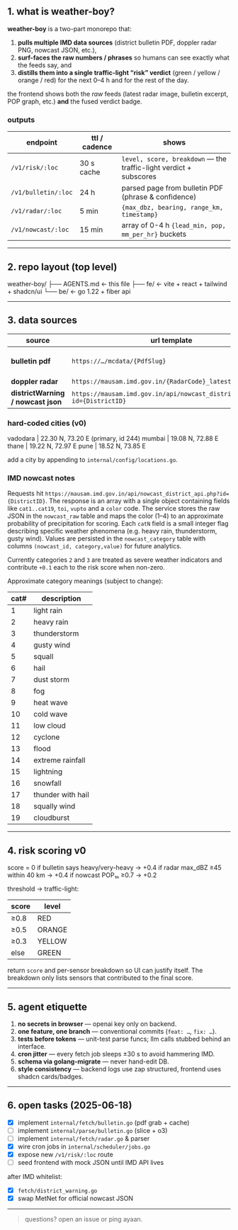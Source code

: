 ## 1. what is weather-boy?

**weather-boy** is a two-part monorepo that:

1. **pulls multiple IMD data sources** (district bulletin PDF, doppler radar PNG, nowcast JSON, etc.),
2. **surf-faces the raw numbers / phrases** so humans can see exactly what the feeds say, and
3. **distills them into a single traffic-light “risk” verdict** (green / yellow / orange / red) for the next 0–4 h and for the rest of the day.

the frontend shows both the *raw* feeds (latest radar image, bulletin excerpt, POP graph, etc.) **and** the fused verdict badge.

### outputs

| endpoint                 | ttl / cadence | shows                                                                 |
|--------------------------|---------------|-----------------------------------------------------------------------|
| `/v1/risk/:loc`          | 30 s cache    | `level, score, breakdown` — the traffic-light verdict + subscores     |
| `/v1/bulletin/:loc`      | 24 h          | parsed page from bulletin PDF (phrase & confidence)                   |
| `/v1/radar/:loc`         | 5 min         | `{max_dbz, bearing, range_km, timestamp}`                             |
| `/v1/nowcast/:loc`       | 15 min        | array of 0-4 h `{lead_min, pop, mm_per_hr}` buckets                   |

---

## 2. repo layout (top level)

weather-boy/
├── AGENTS.md            ← this file
├── fe/                  ← vite + react + tailwind + shadcn/ui
└── be/                  ← go 1.22 + fiber api

---

## 3. data sources

| source                              | url template                                                | cadence |
|-------------------------------------|-------------------------------------------------------------|---------|
| **bulletin pdf**                    | `https://…/mcdata/{PdfSlug}`                                | daily ~18:30 IST |
| **doppler radar**                   | `https://mausam.imd.gov.in/{RadarCode}_latest_ref.png`      | 5 min |
| **districtWarning / nowcast json**  | `https://mausam.imd.gov.in/api/nowcast_district_api.php?id={DistrictID}` | hourly / 30 min |

### hard-coded cities (v0)

vadodara | 22.30 N, 73.20 E  (primary, id 244)
mumbai   | 19.08 N, 72.88 E
thane    | 19.22 N, 72.97 E
pune     | 18.52 N, 73.85 E

add a city by appending to `internal/config/locations.go`.

### IMD nowcast notes

Requests hit `https://mausam.imd.gov.in/api/nowcast_district_api.php?id={DistrictID}`.
The response is an array with a single object containing fields like `cat1..cat19`,
`toi`, `vupto` and a `color` code. The service stores the raw JSON in the
`nowcast_raw` table and maps the color (1–4) to an approximate probability of
precipitation for scoring. Each `catN` field is a small integer flag describing
specific weather phenomena (e.g. heavy rain, thunderstorm, gusty wind).  Values
are persisted in the `nowcast_category` table with columns `(nowcast_id,
category,value)` for future analytics.

Currently categories `2` and `3` are treated as severe weather indicators and
contribute `+0.1` each to the risk score when non-zero.

Approximate category meanings (subject to change):

| cat# | description           |
|------|----------------------|
| 1    | light rain            |
| 2    | heavy rain            |
| 3    | thunderstorm          |
| 4    | gusty wind            |
| 5    | squall                |
| 6    | hail                  |
| 7    | dust storm            |
| 8    | fog                   |
| 9    | heat wave             |
| 10   | cold wave             |
| 11   | low cloud             |
| 12   | cyclone               |
| 13   | flood                 |
| 14   | extreme rainfall      |
| 15   | lightning             |
| 16   | snowfall              |
| 17   | thunder with hail     |
| 18   | squally wind          |
| 19   | cloudburst            |

---

## 4. risk scoring v0

score = 0
if bulletin says heavy/very-heavy       → +0.4
if radar max_dBZ ≥45 within 40 km       → +0.4
if nowcast POP₁ₕ ≥0.7                  → +0.2

threshold → traffic-light:

| score | level  |
|-------|--------|
| ≥0.8  | RED    |
| ≥0.5  | ORANGE |
| ≥0.3  | YELLOW |
| else  | GREEN  |

return `score` and per-sensor breakdown so UI can justify itself. The breakdown only lists sensors that contributed to the final score.

---

## 5. agent etiquette

1. **no secrets in browser** — openai key only on backend.
2. **one feature, one branch** — conventional commits (`feat: …`, `fix: …`).
3. **tests before tokens** — unit-test parse funcs; llm calls stubbed behind an interface.
4. **cron jitter** — every fetch job sleeps ±30 s to avoid hammering IMD.
5. **schema via golang-migrate** — never hand-edit DB.
6. **style consistency** — backend logs use zap structured, frontend uses shadcn cards/badges.

---

## 6. open tasks (2025-06-18)

- [x] implement `internal/fetch/bulletin.go` (pdf grab + cache)
- [ ] implement `internal/parse/bulletin.go` (slice + o3)
- [ ] implement `internal/fetch/radar.go` & parser
- [x] wire cron jobs in `internal/scheduler/jobs.go`
- [x] expose new `/v1/risk/:loc` route
- [ ] seed frontend with mock JSON until IMD API lives

after IMD whitelist:

- [x] `fetch/district_warning.go`
- [x] swap MetNet for official nowcast JSON

---

> questions? open an issue or ping ayaan.
